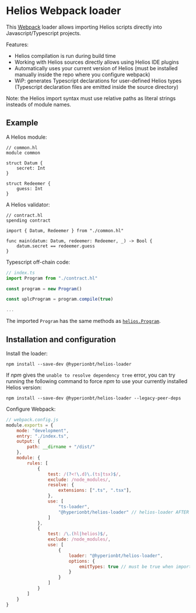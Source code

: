# Helios Webpack loader

This [Webpack](https://webpack.js.org/) loader allows importing Helios scripts directly into Javascript/Typescript projects.

Features:
* Helios compilation is run during build time
* Working with Helios sources directly allows using Helios IDE plugins
* Automatically uses your current version of Helios (must be installed manually inside the repo where you configure webpack)
* WiP: generates Typescript declarations for user-defined Helios types (Typescript declaration files are emitted inside the source directory)

Note: the Helios import syntax must use relative paths as literal strings insteads of module names.

## Example

A Helios module:
```
// common.hl
module common

struct Datum {
    secret: Int
}

struct Redeemer {
    guess: Int
}
```

A Helios validator:
```
// contract.hl
spending contract 

import { Datum, Redeemer } from "./common.hl"

func main(datum: Datum, redeemer: Redeemer, _) -> Bool {
    datum.secret == redeemer.guess
}
```

Typescript off-chain code:
```ts
// index.ts
import Program from "./contract.hl"

const program = new Program()

const uplcProgram = program.compile(true)

...
```

The imported `Program` has the same methods as [`helios.Program`](https://www.hyperion-bt.org/helios-book/api/reference/program.html).

## Installation and configuration

Install the loader:
```
npm install --save-dev @hyperionbt/helios-loader
```

If *npm* gives the `unable to resolve dependency tree` error, you can try running the following command to force *npm* to use your currently installed Helios 
version:
```
npm install --save-dev @hyperionbt/helios-loader --legacy-peer-deps
```

Configure Webpack:
```js
// webpack.config.js
module.exports = {
	mode: "development",
	entry: "./index.ts",
	output: {
		path: __dirname + "/dist/"
	},
	module: {
		rules: [
		  	{
				test: /(?<!\.d)\.(ts|tsx)$/,
				exclude: /node_modules/,
				resolve: {
			  		extensions: [".ts", ".tsx"],
				},
				use: [
					"ts-loader",
					"@hyperionbt/helios-loader" // helios-loader AFTER ts-loader so it is able to modify .ts sources importing Helios scripts BEFORE ts-loader is called
				]
		  	},
			{
				test: /\.(hl|helios)$/,
				exclude: /node_modules/,
				use: [
					{
						loader: "@hyperionbt/helios-loader",
						options: {
							emitTypes: true // must be true when importing Helios scripts in Typescript
						}
					}
				]
			}
		]
	}
}
```